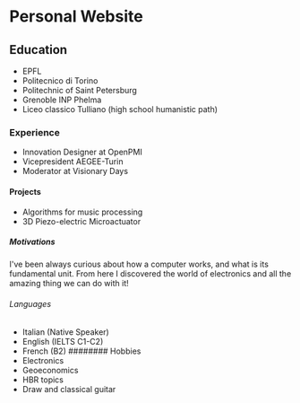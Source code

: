 # Personal Website


## Education
* EPFL
* Politecnico di Torino
* Politechnic of Saint Petersburg
* Grenoble INP Phelma
* Liceo classico Tulliano (high school humanistic path)

### Experience
* Innovation Designer at OpenPMI
* Vicepresident AEGEE-Turin
* Moderator at Visionary Days

#### Projects

* Algorithms for music processing
* 3D Piezo-electric Microactuator

##### Motivations
I've been always curious about how a computer works, and what is its fundamental unit. From here I discovered the world of electronics and all the amazing thing we can do with it!
###### Languages
* Italian (Native Speaker)
* English (IELTS C1-C2)
* French (B2)
######## Hobbies
* Electronics
* Geoeconomics
* HBR topics
* Draw and classical guitar
